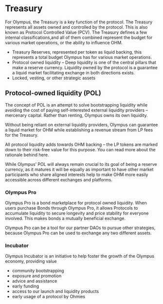 # Treasury

For Olympus, the Treasury is a key function of the protocol. The Treasury represents all assets owned and controlled by the protocol. This is also known as Protocol Controlled Value (PCV). The Treasury defines a few internal classifications,and all of them combined represent the budget for various market operations, or the ability to influence OHM.

- Treasury Reserves, represented per token as liquid backing, this represents a total budget Olympus has for various market operations.
- Protocol owned liquidity – Deep liquidity is one of the central pillars that make a reserve currency. Liquidity owned by the protocol is a guarantee a liquid market facilitating exchange in both directions exists.
- Locked, vesting, or other strategic assets

## Protocol-owned liquidity (POL)
The concept of POL is an attempt to solve bootstrapping liquidity while avoiding the cost of paying self-interested external liquidity providers – mercenary capital. Rather than renting, Olympus owns its own liquidity.

Without being reliant on external liquidity providers, Olympus can guarantee a liquid market for OHM while establishing a revenue stream from LP fees for the Treasury.

All protocol liquidity adds towards OHM backing – the LP tokens are marked down to their risk-free value for this purpose. You can read more about the rationale behind here.

While Olympus’ POL will always remain crucial to its goal of being a reserve currency, as it matures it will be equally as important to have other market participants who share aligned interests help to make OHM more easily accessible across different exchanges and platforms.

### Olympus Pro
Olympus Pro is a bond marketplace for protocol owned liquidity. When users purchase Bonds through Olympus Pro, it allows Protocols to accumulate liquidity to secure longevity and price stability for everyone involved. This makes bonds a mutually beneficial exchange.

Olympus Pro can be a tool for our partner DAOs to pursue other strategies, because Olympus Pro can be used to exchange any two different assets.

### Incubator
Olympus Incubator is an initiative to help foster the growth of the Olympus economy, providing value
- community bootstrapping
- exposure and promotion
- advice and assistance
- early funding
- access to our launch and liquidity products
- early usage of a protocol by Ohmies
